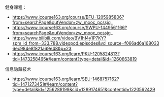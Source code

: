 健身课程：
- https://www.icourse163.org/course/BFU-1205985806?from=searchPage&outVendor=zw_mooc_pcssjg_
- https://www.icourse163.org/course/SWPU-1449561166?from=searchPage&outVendor=zw_mooc_pcssjg_
- https://www.bilibili.com/video/BV1hf4y1P7KY?spm_id_from=333.788.videopod.episodes&vd_source=f066ad6a1680336ec984e8f821a69e48&p=23
- https://www.icourse163.org/learn/PKU-1205824813?tid=1473258465#/learn/content?type=detail&id=1260663819


信息隐藏技术
- https://www.icourse163.org/learn/SEU-1468757162?tid=1471273451#/learn/content?type=detail&id=1256288199&cid=1289174651&contentid=1220562429